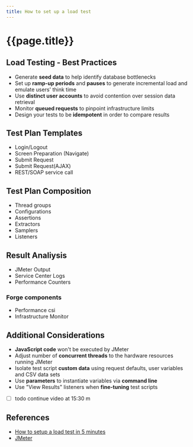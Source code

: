 ```yaml
---
title: How to set up a load test
---
```

# {{page.title}}

## Load Testing - Best Practices

* Generate **seed data** to help identify database bottlenecks
* Set up **ramp-up periods** and **pauses** to generate incremental load and emulate users' think time
* Use **distinct user accounts** to avoid contention over session data retrieval
* Monitor **queued requests** to pinpoint infrastructure limits
* Design your tests to be **idempotent** in order to compare results

## Test Plan Templates

* Login/Logout
* Screen Preparation (Navigate)
* Submit Request
* Submit Request(AJAX)
* REST/SOAP service call

## Test Plan Composition

* Thread groups
* Configurations
* Assertions
* Extractors
* Samplers
* Listeners

## Result Analiysis

* JMeter Output
* Service Center Logs
* Performance Counters

### Forge components

* Performance csi
* Infrastructure Monitor

## Additional Considerations

* **JavaScript code** won't be executed by JMeter
* Adjust number of **concurrent threads** to the hardware resources running JMeter
* Isolate test script **custom data** using request defaults, user variables and CSV data sets
* Use **parameters** to instantiate variables via **command line**
* Use "View Results" listeners when **fine-tuning** test scripts

* [ ] todo continue video at 15:30 m

## References

* [How to setup a load test in 5 minutes]
* [JMeter]

[How to setup a load test in 5 minutes]: https://learn.outsystems.com/training/journeys/tester-654/how-to-set-up-a-load-test-in-5-minutes/o11/2467
[JMeter]: https://jmeter.apache.org/
